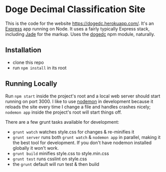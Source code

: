 # Doge Decimal Classification Site

This is the code for the website https://dogedc.herokuapp.com/. It's an [Express](expressjs.com) app running on Node. It uses a fairly typically Express stack, including [Jade](http://jade-lang.com/) for the markup. Uses the [dogedc](/phette23/dogedc) npm module, naturally.

## Installation

- clone this repo
- run `npm install` in its root

## Running Locally

Run `npm start` inside the project's root and a local web server should start running on port 3000. I like to use [nodemon](http://nodemon.io/) in development because it reloads the site every time I change a file and handles crashes nicely; `nodemon app` inside the project's root will start things off.

There are a few grunt tasks available for development:

- `grunt watch` watches style.css for changes & re-minifies it
- `grunt server` runs both `grunt watch` & `nodemon app` in parallel, making it the best tool for development. If you don't have nodemon installed globally it won't work.
- `grunt build` minifies style.css to style.min.css
- `grunt test` runs csslint on style.css
- the `grunt` default will run test & then build

